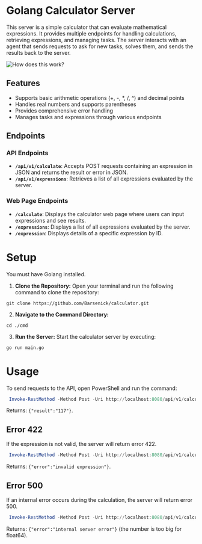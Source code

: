# Golang Calculator Server

This server is a simple calculator that can evaluate mathematical expressions. It provides multiple endpoints for handling calculations, retrieving expressions, and managing tasks. The server interacts with an agent that sends requests to ask for new tasks, solves them, and sends the results back to the server.

![How does this work?](https://github.com/user-attachments/assets/26364cd8-28cd-490a-81aa-87b52968bbb4)

## Features

- Supports basic arithmetic operations (+, -, *, /, ^) and decimal points
- Handles real numbers and supports parentheses
- Provides comprehensive error handling
- Manages tasks and expressions through various endpoints

## Endpoints

### API Endpoints

- **`/api/v1/calculate`**: Accepts POST requests containing an expression in JSON and returns the result or error in JSON.
- **`/api/v1/expressions`**: Retrieves a list of all expressions evaluated by the server.

### Web Page Endpoints

- **`/calculate`**: Displays the calculator web page where users can input expressions and see results.
- **`/expressions`**: Displays a list of all expressions evaluated by the server.
- **`/expression`**: Displays details of a specific expression by ID.

# Setup
You must have Golang installed.
1. **Clone the Repository:**
   Open your terminal and run the following command to clone the repository:
   
```
git clone https://github.com/Barsenick/calculator.git
```


  
2. **Navigate to the Command Directory:**
  ```
cd ./cmd
  ```

3. **Run the Server:**
Start the calculator server by executing:
```
go run main.go
```

# Usage
To send requests to the API, open PowerShell and run the command:
``` powershell
 Invoke-RestMethod -Method Post -Uri http://localhost:8080/api/v1/calculate -ContentType 'application/json' -Body '{"expression": "5*(22.5+2.5")-2^3"}'
```
Returns: ```{"result":"117"}```.

## Error 422
If the expression is not valid, the server will return error 422.

``` powershell
 Invoke-RestMethod -Method Post -Uri http://localhost:8080/api/v1/calculate -ContentType 'application/json' -Body '{"expression": "2+++2"}'
```
Returns: ```{"error":"invalid expression"}```.

## Error 500
If an internal error occurs during the calculation, the server will return error 500.

``` powershell
 Invoke-RestMethod -Method Post -Uri http://localhost:8080/api/v1/calculate -ContentType 'application/json' -Body '{"expression": "1+9999999999999999999999999999999999999999999999999999999999999999999999999999999999999999999999999999999999999999999999999999999999999999999999999999999999999999999999999999999999999999999999999999999999999999999999999999999999999999999999999999999999999999999999999999999999999999999999999999999999999999999999999999999999999999999999"}'
```
Returns: ```{"error":"internal server error"}``` (the number is too big for float64).
